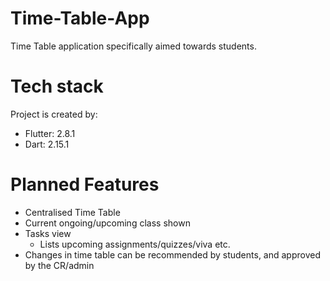 # Time-Table-App
Time Table application specifically aimed towards students.

# Tech stack
Project is created by:
* Flutter: 2.8.1
* Dart: 2.15.1

# Planned Features
* Centralised Time Table
* Current ongoing/upcoming class shown
* Tasks view
  * Lists upcoming assignments/quizzes/viva etc.
* Changes in time table can be recommended by students, and approved by the CR/admin
